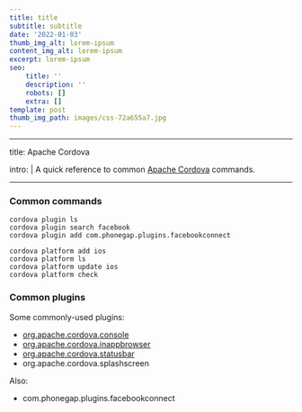 ```yaml
---
title: title
subtitle: subtitle
date: '2022-01-03'
thumb_img_alt: lorem-ipsum
content_img_alt: lorem-ipsum
excerpt: lorem-ipsum
seo:
    title: ''
    description: ''
    robots: []
    extra: []
template: post
thumb_img_path: images/css-72a655a7.jpg
---
```


---

title: Apache Cordova

intro: |
A quick reference to common [Apache Cordova](https://cordova.apache.org/) commands.

---

### Common commands

```
cordova plugin ls
cordova plugin search facebook
cordova plugin add com.phonegap.plugins.facebookconnect
```

```
cordova platform add ios
cordova platform ls
cordova platform update ios
cordova platform check
```

### Common plugins

Some commonly-used plugins:

-   [org.apache.cordova.console](https://github.com/apache/cordova-plugin-console)
-   [org.apache.cordova.inappbrowser](https://github.com/apache/cordova-plugin-inappbrowser)
-   [org.apache.cordova.statusbar](https://github.com/apache/cordova-plugin-statusbar)
-   org.apache.cordova.splashscreen

Also:

-   com.phonegap.plugins.facebookconnect
